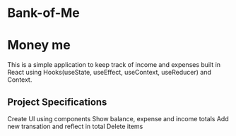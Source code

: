 # Bank-of-Me

# Money me
This is a simple application to keep track of income and expenses built in React using Hooks(useState, useEffect, useContext, useReducer) and Context.

## Project Specifications
Create UI using components
Show balance, expense and income totals
Add new transation and reflect in total
Delete items
